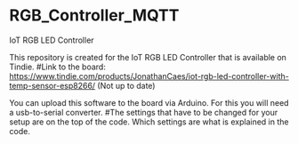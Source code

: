 # RGB_Controller_MQTT
IoT RGB LED Controller

This repository is created for the IoT RGB LED Controller that is available on Tindie.
#Link to the board: https://www.tindie.com/products/JonathanCaes/iot-rgb-led-controller-with-temp-sensor-esp8266/ (Not up to date)

You can upload this software to the board via Arduino. For this you will need a usb-to-serial converter.
#The settings that have to be changed for your setup are on the top of the code. Which settings are what is explained in the code. 
